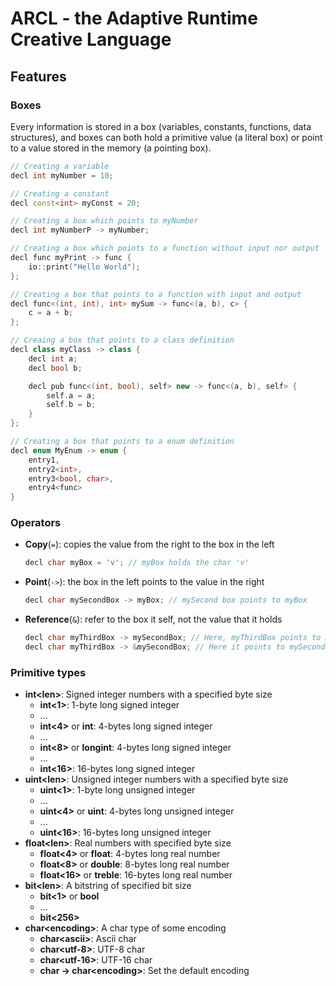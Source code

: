 # ARCL - the Adaptive Runtime Creative Language

## Features

### Boxes

Every information is stored in a box (variables, constants, functions, data structures), and boxes can both hold a primitive value (a literal box) or point to a value stored in the memory (a pointing box).

```c++
// Creating a variable
decl int myNumber = 10; 

// Creating a constant
decl const<int> myConst = 20; 

// Creating a box which points to myNumber
decl int myNumberP -> myNumber; 

// Creating a box which points to a function without input nor output
decl func myPrint -> func { 
    io::print("Hello World"); 
};

// Creating a box that points to a function with input and output
decl func<(int, int), int> mySum -> func<(a, b), c> { 
    c = a + b;
};

// Creaing a box that points to a class definition
decl class myClass -> class {
    decl int a;
    decl bool b;

    decl pub func<(int, bool), self> new -> func<(a, b), self> {
        self.a = a;
        self.b = b;
    }
};

// Creating a box that points to a enum definition
decl enum MyEnum -> enum {
    entry1,
    entry2<int>,
    entry3<bool, char>,
    entry4<func>
}

```

### Operators
- **Copy**(`=`): copies the value from the right to the box in the left
    ```c++
    decl char myBox = 'v'; // myBox holds the char 'v'
    ```
- **Point**(`->`): the box in the left points to the value in the right
    ```c++
    decl char mySecondBox -> myBox; // mySecond box points to myBox
    ```
- **Reference**(`&`): refer to the box it self, not the value that it holds
    ```c++
    decl char myThirdBox -> mySecondBox; // Here, myThirdBox points to myBox
    decl char myThirdBox -> &mySecondBox; // Here it points to mySecondBox
    ```

### Primitive types
- **int\<len\>**: Signed integer numbers with a specified byte size
    - **int<1>**: 1-byte long signed integer 
    - ...
    - **int<4>** or **int**: 4-bytes long signed integer 
    - ...
    - **int<8>** or **longint**: 4-bytes long signed integer
    - ...
    - **int<16>**: 16-bytes long signed integer
- **uint\<len\>**: Unsigned integer numbers with a specified byte size
    - **uint<1>**: 1-byte long unsigned integer
    - ...
    - **uint<4>** or **uint**: 4-bytes long unsigned integer 
    - ...
    - **uint<16>**: 16-bytes long unsigned integer
- **float\<len\>**: Real numbers with specified byte size
    - **float<4>** or **float**: 4-bytes long real number
    - **float<8>** or **double**: 8-bytes long real number
    - **float<16>** or **treble**: 16-bytes long real number
- **bit\<len\>**: A bitstring of specified bit size
    - **bit<1>** or **bool**
    - ...
    - **bit<256>**
- **char\<encoding\>**: A char type of some encoding
    - **char\<ascii\>**: Ascii char
    - **char\<utf-8\>**: UTF-8 char
    - **char\<utf-16\>**: UTF-16 char
    - **char -> char\<encoding\>**: Set the default encoding

    
